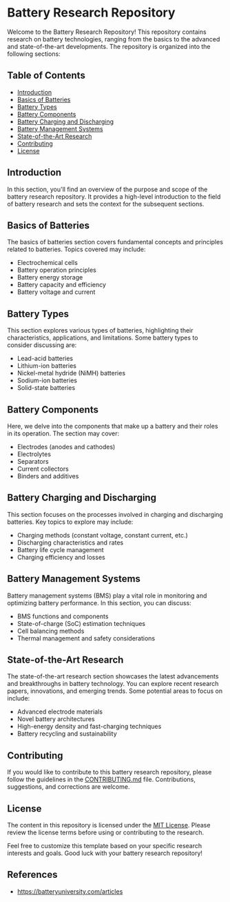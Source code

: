 # Battery Research Repository

Welcome to the Battery Research Repository! This repository contains research on battery technologies, ranging from the basics to the advanced and state-of-the-art developments. The repository is organized into the following sections:

## Table of Contents

- [Introduction](#introduction)
- [Basics of Batteries](#basics-of-batteries)
- [Battery Types](#battery-types)
- [Battery Components](#battery-components)
- [Battery Charging and Discharging](#battery-charging-and-discharging)
- [Battery Management Systems](#battery-management-systems)
- [State-of-the-Art Research](#state-of-the-art-research)
- [Contributing](#contributing)
- [License](#license)

## Introduction

In this section, you'll find an overview of the purpose and scope of the battery research repository. It provides a high-level introduction to the field of battery research and sets the context for the subsequent sections.

## Basics of Batteries

The basics of batteries section covers fundamental concepts and principles related to batteries. Topics covered may include:

- Electrochemical cells
- Battery operation principles
- Battery energy storage
- Battery capacity and efficiency
- Battery voltage and current

## Battery Types

This section explores various types of batteries, highlighting their characteristics, applications, and limitations. Some battery types to consider discussing are:

- Lead-acid batteries
- Lithium-ion batteries
- Nickel-metal hydride (NiMH) batteries
- Sodium-ion batteries
- Solid-state batteries

## Battery Components

Here, we delve into the components that make up a battery and their roles in its operation. The section may cover:

- Electrodes (anodes and cathodes)
- Electrolytes
- Separators
- Current collectors
- Binders and additives

## Battery Charging and Discharging

This section focuses on the processes involved in charging and discharging batteries. Key topics to explore may include:

- Charging methods (constant voltage, constant current, etc.)
- Discharging characteristics and rates
- Battery life cycle management
- Charging efficiency and losses

## Battery Management Systems

Battery management systems (BMS) play a vital role in monitoring and optimizing battery performance. In this section, you can discuss:

- BMS functions and components
- State-of-charge (SoC) estimation techniques
- Cell balancing methods
- Thermal management and safety considerations

## State-of-the-Art Research

The state-of-the-art research section showcases the latest advancements and breakthroughs in battery technology. You can explore recent research papers, innovations, and emerging trends. Some potential areas to focus on include:

- Advanced electrode materials
- Novel battery architectures
- High-energy density and fast-charging techniques
- Battery recycling and sustainability

## Contributing

If you would like to contribute to this battery research repository, please follow the guidelines in the [CONTRIBUTING.md](CONTRIBUTING.md) file. Contributions, suggestions, and corrections are welcome.

## License

The content in this repository is licensed under the [MIT License](LICENSE.md). Please review the license terms before using or contributing to the research.

Feel free to customize this template based on your specific research interests and goals. Good luck with your battery research repository!

## References
- https://batteryuniversity.com/articles
